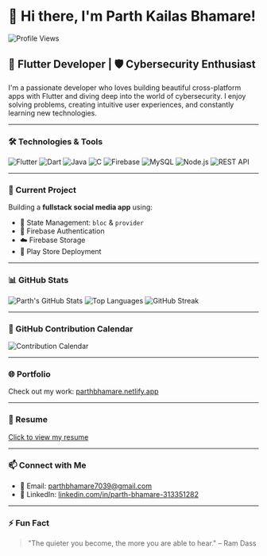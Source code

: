 # 👋 Hi there, I'm Parth Kailas Bhamare!  
![Profile Views](https://komarev.com/ghpvc/?username=parthbhamare&label=Profile%20Views&color=0e75b6&style=flat)

## 🚀 Flutter Developer | 🛡️ Cybersecurity Enthusiast

I'm a passionate developer who loves building beautiful cross-platform apps with Flutter and diving deep into the world of cybersecurity. I enjoy solving problems, creating intuitive user experiences, and constantly learning new technologies.

---

### 🛠️ Technologies & Tools

![Flutter](https://img.shields.io/badge/-Flutter-02569B?style=flat&logo=flutter&logoColor=white)
![Dart](https://img.shields.io/badge/-Dart-0175C2?style=flat&logo=dart&logoColor=white)
![Java](https://img.shields.io/badge/-Java-007396?style=flat&logo=java&logoColor=white)
![C](https://img.shields.io/badge/-C-00599C?style=flat&logo=c&logoColor=white)
![Firebase](https://img.shields.io/badge/-Firebase-FFCA28?style=flat&logo=firebase&logoColor=black)
![MySQL](https://img.shields.io/badge/-MySQL-4479A1?style=flat&logo=mysql&logoColor=white)
![Node.js](https://img.shields.io/badge/-Node.js-339933?style=flat&logo=nodedotjs&logoColor=white)
![REST API](https://img.shields.io/badge/-REST%20API-000000?style=flat&logo=swagger&logoColor=white)

---

### 🔭 Current Project

Building a **fullstack social media app** using:
- 🧠 State Management: `bloc` & `provider`
- 🔐 Firebase Authentication
- ☁️ Firebase Storage
- 📱 Play Store Deployment

---

### 📊 GitHub Stats

![Parth's GitHub Stats](https://github-readme-stats.vercel.app/api?username=parthbhamare&show_icons=true&theme=radical&count_private=true)
![Top Languages](https://github-readme-stats.vercel.app/api/top-langs/?username=parthbhamare&layout=compact&theme=radical)
![GitHub Streak](https://streak-stats.demolab.com/?user=parthbhamare&theme=radical&hide_border=true)

---

### 📆 GitHub Contribution Calendar

![Contribution Calendar](https://github-profile-summary-cards.vercel.app/api/cards/profile-details?username=parthbhamare&theme=radical)

---

### 🌐 Portfolio

Check out my work: [parthbhamare.netlify.app](https://parthbhamare.netlify.app)

---

### 📄 Resume

[Click to view my resume](https://drive.google.com/file/d/1dj-AU_m6TP040pqmmowW1fmQGIXm-tPb/view?usp=sharing)

---

### 📫 Connect with Me

- 📧 Email: [parthbhamare7039@gmail.com](mailto:parthbhamare7039@gmail.com)  
- 🔗 LinkedIn: [linkedin.com/in/parth-bhamare-313351282](https://www.linkedin.com/in/parth-bhamare-313351282)

---

### ⚡ Fun Fact

> "The quieter you become, the more you are able to hear." – Ram Dass

